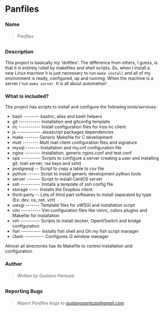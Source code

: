 Panfiles
=======

### Name

> ###### Panfiles

### Description

This project is basically my 'dotfiles'. The difference from others, I guess, is that it is entirely ruled by makefiles and shell scripts. So, when I install a new Linux machine it is just necessary to run ```make install``` and all of my environment is ready, configured, up and running. When the machine is a server I run ```make server```. It is all about automation!

### What is included?

The project has scripts to install and configure the following tools/services:

- bash -------- bashrc, alias and bash helpers 
- git ----------- Installation and gitconfig template 
- irc ----------- Install configuration files for irssi irc client
- js ------------ Javascript packages dependencies
- make ------- Generic Makefile for C development 
- mutt -------- Mutt mail client configuration files and signature
- mysql ------- Installation and my.cnf configuration file
- nginx -------- Installation, generic nginx.conf and test.conf 
- ops ---------- Scripts to configure a server creating a user and installing git, mail server, rsa keys and sshd
- postgresql -- Script to copy a table to csv file
- python ------ Script to install generic development python tools
- server ------- Script to install CentOS server
- ssh ---------- Installs a template of ssh config file
- storage ----- Installs the Dropbox client
- third-party -- Lots of third part softwares to install separated by type (Ex: dev, os, net, virt)
- uwsgi ------- Template files for uWSGI and installation script
- vim ---------- Vim configuration files like vimrc, colors plugins and Makefile for installation
- virt ---------- Scripts to install docker, OpenVSwitch and bridge configuration
- fish ---------- Installs fish shell and Oh my fish script manager
- i3wm ---------- Configures i3 window manager

Almost all directories has its Makefile to control installation and configuration.


### Author

> ###### Written by Gustavo Pantuza

### Reporting Bugs

> ###### Report Panfiles bugs to gustavopantuza@gmail.com
